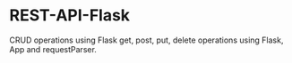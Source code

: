 # REST-API-Flask
CRUD operations using Flask
get, post, put, delete operations using Flask, App and requestParser.
